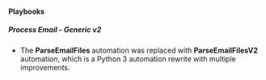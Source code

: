 
#### Playbooks
##### Process Email - Generic v2
- The **ParseEmailFiles** automation was replaced with **ParseEmailFilesV2** automation, which is a Python 3 automation rewrite with multiple improvements.
